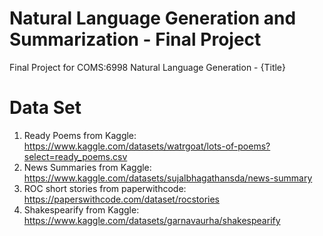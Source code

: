 # Natural Language Generation and Summarization - Final Project
Final Project for COMS:6998 Natural Language Generation - {Title}

# Data Set
1. Ready Poems from Kaggle: https://www.kaggle.com/datasets/watrgoat/lots-of-poems?select=ready_poems.csv
2. News Summaries from Kaggle: https://www.kaggle.com/datasets/sujalbhagathansda/news-summary
3. ROC short stories from paperwithcode: https://paperswithcode.com/dataset/rocstories
4. Shakespearify from Kaggle: https://www.kaggle.com/datasets/garnavaurha/shakespearify
